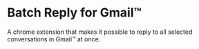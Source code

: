 Batch Reply for Gmail™
=====================

A chrome extension that makes it possible to reply to all selected conversations in Gmail™ at once.
